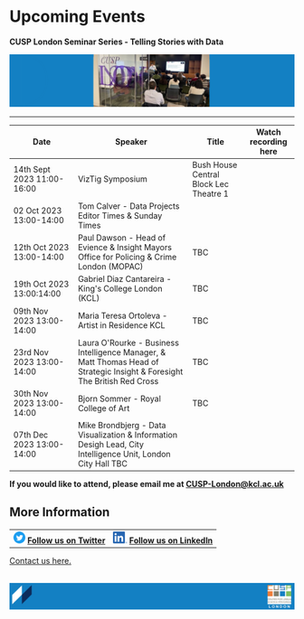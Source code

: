 # Upcoming Events

**CUSP London Seminar Series - Telling Stories with Data** 

![PhDConf3](./assets/PhDConf3.png) <br>


--------------------------------

| Date        | Speaker    | Title      | Watch recording here |
| ----------- | ---------- | ---------- | ---------- |
|14th Sept 2023 11:00-16:00|VizTig Symposium|Bush House Central Block Lec Theatre 1||
|02 Oct 2023 13:00-14:00|Tom Calver - Data Projects Editor Times & Sunday Times|
|12th Oct 2023 13:00-14:00|Paul Dawson - Head of Evience & Insight Mayors Office for Policing & Crime London (MOPAC)|TBC|
|19th Oct 2023 13:00:14:00|Gabriel Diaz Cantareira - King's College London (KCL)|TBC|
|09th Nov 2023 13:00-14:00|Maria Teresa Ortoleva - Artist in Residence KCL|TBC|
|23rd Nov 2023 13:00-14:00|Laura O'Rourke - Business Intelligence Manager, & Matt Thomas Head of Strategic Insight & Foresight The British Red Cross|TBC|
|30th Nov 2023 13:00-14:00|Bjorn Sommer - Royal College of Art|TBC|
|07th Dec 2023 13:00-14:00|Mike Brondbjerg - Data Visualization & Information Desigh Lead, City Intelligence Unit, London City Hall TBC|

**If you would like to attend, please email me at CUSP-London@kcl.ac.uk**
                                     

## More Information

<table border="0" cellspacing="0" cellpadding="0">
  <tr>
    <th>
<a href="https://twitter.com/cusplondon?lang=en"><img src="./assets/Twitterblue.svg" alt="Twitter" style="width:21px;height:21px;"></a>
<a href="https://twitter.com/cusplondon?lang=en">Follow us on Twitter</a>
    </th>
        <th>
<a href="https://www.linkedin.com/company/centre-for-urban-science-and-progress-london-cusp-london-king-s-college-london/"><img src="./assets/LI-In-Bug.png" alt="Linked In" style="height:21px;"></a>
<a href="https://www.linkedin.com/company/centre-for-urban-science-and-progress-london-cusp-london-king-s-college-london/)">Follow us on LinkedIn</a>
       </th>
   </tr>
</table>
  
[Contact us here.](./YouCanJoinUs.md)<br><br>

![CUSP London Logo](./assets/CUSPbanner_thin_03.png)
